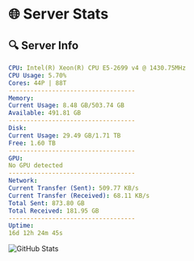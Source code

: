 # 🌐 Server Stats
## 🔍 Server Info
```yaml
CPU: Intel(R) Xeon(R) CPU E5-2699 v4 @ 1430.75MHz
CPU Usage: 5.70%
Cores: 44P | 88T
-----------------------------------
Memory:
Current Usage: 8.48 GB/503.74 GB
Available: 491.81 GB
-----------------------------------
Disk:
Current Usage: 29.49 GB/1.71 TB
Free: 1.60 TB
-----------------------------------
GPU:
No GPU detected
-----------------------------------
Network:
Current Transfer (Sent): 509.77 KB/s
Current Transfer (Received): 68.11 KB/s
Total Sent: 873.80 GB
Total Received: 181.95 GB
-----------------------------------
Uptime:
16d 12h 24m 45s
```
![GitHub Stats](https://img.shields.io/badge/Updated-2025-05-06_05:33:33-blue)
